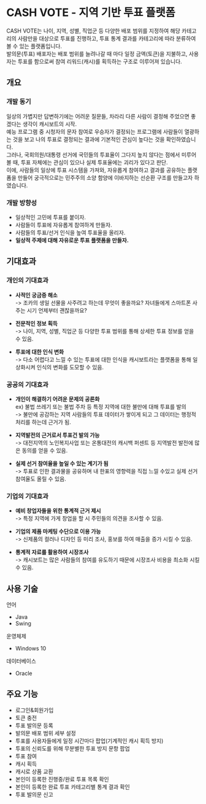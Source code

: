 # CASH VOTE - 지역 기반 투표 플랫폼

CASH VOTE는 나이, 지역, 성별, 직업군 등 다양한 배포 범위를 지정하여 해당 카테고리의 사람만을 대상으로 투표를 진행하고, 투표 통계 결과를 카테고리에 따라 분류하여 볼 수 있는 플랫폼입니다.  
발의문(투표) 배포자는 배포 범위를 늘려나갈 때 마다 일정 금액(토큰)을 지불하고, 사용자는 투표를 함으로써 참여 리워드(캐시)를 획득하는 구조로 이루어져 있습니다.

## 개요

### 개발 동기

일상의 가볍지만 답변하기에는 어려운 질문들, 차라리 다른 사람이 결정해 주었으면 좋겠다는 생각이 캐시보트의 시작.  
예능 프로그램 중 시청자의 문자 참여로 우승자가 결정되는 프로그램에 사람들이 열광하는 것을 보고 나의 투표로 결정되는 결과에 기본적인 관심이 높다는 것을 확인하였습니다.  
그러나, 국회의원/대통령 선거에 국민들의 투표율이 그다지 높지 않다는 점에서 미루어 볼 때, 투표 자체에는 관심이 있으나 실제 투표율에는 괴리가 있다고 판단.  
이에, 사람들의 일상에 투표 시스템을 가져와, 자유롭게 참여하고 결과를 공유하는 플랫폼을 만들어 궁극적으로는 민주주의 소양 함양에 이바지하는 선순환 구조를 만들고자 하였습니다.

### 개발 방향성

* 일상적인 고민에 투표를 붙이자.  
* 사람들이 투표에 자유롭게 참여하게 만들자.  
* 사람들의 투표/선거 인식을 높여 투표율을 올리자.  
* **일상적 주제에 대해 자유로운 투표 플랫폼을 만들자.**

## 기대효과

### 개인의 기대효과
* **사적인 궁금증 해소**  
-> 조카의 생일 선물을 사주려고 하는데 무엇이 좋을까요? 자녀들에게 스마트폰 사주는 시기 언제부터 괜찮을까요?  

* **전문적인 정보 획득**  
-> 나이, 지역, 성별, 직업군 등 다양한 투표 범위를 통해 상세한 투표 정보를 얻을 수 있음.  

* **투표에 대한 인식 변화**  
-> 다소 어렵다고 느낄 수 있는 투표에 대한 인식을 캐시보트라는 플랫폼을 통해 일상화시켜 인식의 변화를 도모할 수 있음.  

### 공공의 기대효과
* **개인이 해결하기 어려운 문제의 공론화**  
ex) 불법 쓰레기 또는 불법 주차 등 특정 지역에 대한 불만에 대해 투표를 발의  
-> 불만에 공감하는 지역 사람들의 투표 데이터가 쌓이게 되고 그 데이터는 행정적 처리를 하는데 근거가 됨.  

* **지역발전의 근거로서 투표건 발의 가능**  
-> 대전지역의 노인복지사업 또는 온통대전의 캐시백 퍼센트 등 지역발전 발전에 많은 동의를 얻을 수 있음.  

* **실제 선거 참여율을 높일 수 있는 계기가 됨**  
-> 투표로 인한 결과물을 공유하며 내 한표의 영향력을 직접 느낄 수있고 실제 선거 참여율도 올릴 수 있음.  

### 기업의 기대효과  
* **예비 창업자들을 위한 통계적 근거 제시**  
-> 특정 지역에 가게 창업을 할 시 주민들의 의견을 조사할 수 있음.  

* **기업의 제품 마케팅 수단으로 이용 가능**   
-> 신제품의 컬러나 디자인 등 미리 조사, 홍보를 하여 매출을 증가 시킬 수 있음.  

* **통계적 자료를 활용하여 시장조사**  
-> 캐시보트는 많은 사람들의 참여를 유도하기 때문에 시장조사 비용을 최소화 시킬 수 있음.  

## 사용 기술

언어
* Java
* Swing

운영체제
* Windows 10

데이터베이스
* Oracle

## 주요 기능

* 로그인&회원가입  
* 토큰 충전  
* 투표 발의문 등록  
* 발의문 배포 범위 세부 설정  
* 투표를 사용자들에게 일정 시간마다 팝업(기계적인 캐시 획득 방지)  
* 투표의 신뢰도를 위해 무분별한 투표 방지 문항 팝업  
* 투표 참여  
* 캐시 획득  
* 캐시로 상품 교환  
* 본인이 등록한 진행중/완료 투표 목록 확인  
* 본인이 등록한 완료 투표 카테고리별 통계 결과 확인
* 투표 발의문 신고  
